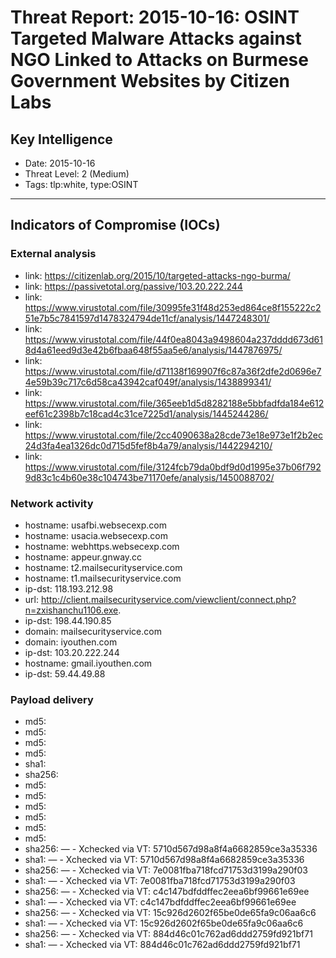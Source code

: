 # Threat Report: 2015-10-16: OSINT Targeted Malware Attacks against NGO Linked to Attacks on Burmese Government Websites by Citizen Labs


## Key Intelligence
* Date: 2015-10-16
* Threat Level: 2 (Medium)
* Tags: tlp:white, type:OSINT

---

## Indicators of Compromise (IOCs)
### External analysis
* link: https://citizenlab.org/2015/10/targeted-attacks-ngo-burma/
* link: https://passivetotal.org/passive/103.20.222.244
* link: https://www.virustotal.com/file/30995fe31f48d253ed864ce8f155222c251e7b5c7841597d1478324794de11cf/analysis/1447248301/
* link: https://www.virustotal.com/file/44f0ea8043a9498604a237dddd673d618d4a61eed9d3e42b6fbaa648f55aa5e6/analysis/1447876975/
* link: https://www.virustotal.com/file/d71138f169907f6c87a36f2dfe2d0696e74e59b39c717c6d58ca43942caf049f/analysis/1438899341/
* link: https://www.virustotal.com/file/365eeb1d5d8282188e5bbfadfda184e612eef61c2398b7c18cad4c31ce7225d1/analysis/1445244286/
* link: https://www.virustotal.com/file/2cc4090638a28cde73e18e973e1f2b2ec24d3fa4ea1326dc0d715d5fef8b4a79/analysis/1442294210/
* link: https://www.virustotal.com/file/3124fcb79da0bdf9d0d1995e37b06f7929d83c1c4b60e38c104743be71170efe/analysis/1450088702/

### Network activity
* hostname: usafbi.websecexp.com
* hostname: usacia.websecexp.com
* hostname: webhttps.websecexp.com
* hostname: appeur.gnway.cc
* hostname: t2.mailsecurityservice.com
* hostname: t1.mailsecurityservice.com
* ip-dst: 118.193.212.98
* url: http://client.mailsecurityservice.com/viewclient/connect.php?n=zxishanchu1106.exe.
* ip-dst: 198.44.190.85
* domain: mailsecurityservice.com
* domain: iyouthen.com
* ip-dst: 103.20.222.244
* hostname: gmail.iyouthen.com
* ip-dst: 59.44.49.88

### Payload delivery
* md5: <md5>
* md5: <md5>
* md5: <md5>
* md5: <md5>
* sha1: <sha1>
* sha256: <sha256>
* md5: <md5>
* md5: <md5>
* md5: <md5>
* md5: <md5>
* md5: <md5>
* md5: <md5>
* sha256: <sha256> — - Xchecked via VT: 5710d567d98a8f4a6682859ce3a35336
* sha1: <sha1> — - Xchecked via VT: 5710d567d98a8f4a6682859ce3a35336
* sha256: <sha256> — - Xchecked via VT: 7e0081fba718fcd71753d3199a290f03
* sha1: <sha1> — - Xchecked via VT: 7e0081fba718fcd71753d3199a290f03
* sha256: <sha256> — - Xchecked via VT: c4c147bdfddffec2eea6bf99661e69ee
* sha1: <sha1> — - Xchecked via VT: c4c147bdfddffec2eea6bf99661e69ee
* sha256: <sha256> — - Xchecked via VT: 15c926d2602f65be0de65fa9c06aa6c6
* sha1: <sha1> — - Xchecked via VT: 15c926d2602f65be0de65fa9c06aa6c6
* sha256: <sha256> — - Xchecked via VT: 884d46c01c762ad6ddd2759fd921bf71
* sha1: <sha1> — - Xchecked via VT: 884d46c01c762ad6ddd2759fd921bf71
